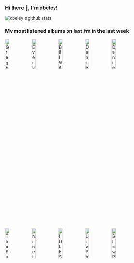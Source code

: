 ### Hi there 👋, I'm [dbeley](https://dbeley.ovh/en)!

![dbeley's github stats](https://github-readme-stats.vercel.app/api?username=dbeley)

### My most listened albums on [last.fm](https://www.last.fm/user/d_beley) in the last week

[<img src='https://lastfm.freetls.fastly.net/i/u/300x300/d57fde046f6675eca18162f59dc18997.jpg' width='16%' height='16%' alt='Greg Freeman - I Looked Out'>](https://www.last.fm/music/greg%2bfreeman/i%2blooked%2bout)&nbsp;
[<img src='https://lastfm.freetls.fastly.net/i/u/300x300/784d1dfb86d4c499a060af271fc309a4.jpg' width='16%' height='16%' alt='Everything Everything - Mountainhead'>](https://www.last.fm/music/everything%2beverything/mountainhead)&nbsp;
[<img src='https://lastfm.freetls.fastly.net/i/u/300x300/ae3cf3e82b2c4e2bb78c981ae1c5787b.jpg' width='16%' height='16%' alt='Bill Withers - Just As I Am'>](https://www.last.fm/music/bill%2bwithers/just%2bas%2bi%2bam)&nbsp;
[<img src='https://lastfm.freetls.fastly.net/i/u/300x300/421648c51cdbb4c8092340631a02a942.jpg' width='16%' height='16%' alt='Daniel Johnston - Hi How Are You'>](https://www.last.fm/music/daniel%2bjohnston/hi%2bhow%2bare%2byou)&nbsp;
[<img src='https://lastfm.freetls.fastly.net/i/u/300x300/d13ec471a864cac6574c505e3e9ebb47.png' width='16%' height='16%' alt='Daniel Johnston - Yip Jump Music'>](https://www.last.fm/music/daniel%2bjohnston/yip%2bjump%2bmusic)&nbsp;
<br>
[<img src='https://lastfm.freetls.fastly.net/i/u/300x300/3d16a8301f8d7306e33fc60f711d3a40.jpg' width='16%' height='16%' alt='The Sundays - Blind'>](https://www.last.fm/music/the%2bsundays/blind)&nbsp;
[<img src='https://lastfm.freetls.fastly.net/i/u/300x300/f3582e43943d4725c82968e5bfe835a1.png' width='16%' height='16%' alt='Nine Inch Nails - The Downward Spiral (Deluxe Edition)'>](https://www.last.fm/music/nine%2binch%2bnails/the%2bdownward%2bspiral%2b%2528deluxe%2bedition%2529)&nbsp;
[<img src='https://lastfm.freetls.fastly.net/i/u/300x300/5ff262bd41f9b81ae0835c17d95bef15.jpg' width='16%' height='16%' alt='IDLES - Joy as an Act of Resistance.'>](https://www.last.fm/music/idles/joy%2bas%2ban%2bact%2bof%2bresistance.)&nbsp;
[<img src='https://lastfm.freetls.fastly.net/i/u/300x300/c9d7c6809f37924a14e6a15f8e2f13a4.jpg' width='16%' height='16%' alt='Liz Phair - Whip-Smart'>](https://www.last.fm/music/liz%2bphair/whip-smart)&nbsp;
[<img src='https://lastfm.freetls.fastly.net/i/u/300x300/16a79799bef534f6ebc14f006385581d.jpg' width='16%' height='16%' alt='Slow Pulp - Yard'>](https://www.last.fm/music/slow%2bpulp/yard)&nbsp;
<br>
